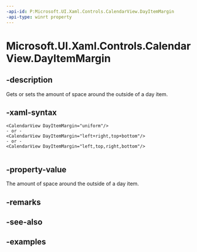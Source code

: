 ```yaml
---
-api-id: P:Microsoft.UI.Xaml.Controls.CalendarView.DayItemMargin
-api-type: winrt property
---
```


# Microsoft.UI.Xaml.Controls.CalendarView.DayItemMargin

<!--
public Microsoft.UI.Xaml.Thickness DayItemMargin { get; set; }
-->


## -description

Gets or sets the amount of space around the outside of a day item.

## -xaml-syntax

```xaml
<CalendarView DayItemMargin="uniform"/>
- or -
<CalendarView DayItemMargin="left+right,top+bottom"/>
- or -
<CalendarView DayItemMargin="left,top,right,bottom"/>
 
```

## -property-value

The amount of space around the outside of a day item.

## -remarks

## -see-also

## -examples


